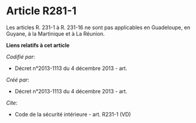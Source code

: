 # Article R281-1

Les articles R. 231-1 à R. 231-16 ne sont pas applicables en Guadeloupe, en Guyane, à la Martinique et à La Réunion.

**Liens relatifs à cet article**

_Codifié par_:

  - Décret n°2013-1113 du 4 décembre 2013 - art.

_Créé par_:

  - Décret n°2013-1113 du 4 décembre 2013 - art.

_Cite_:

  - Code de la sécurité intérieure - art. R231-1 (VD)
